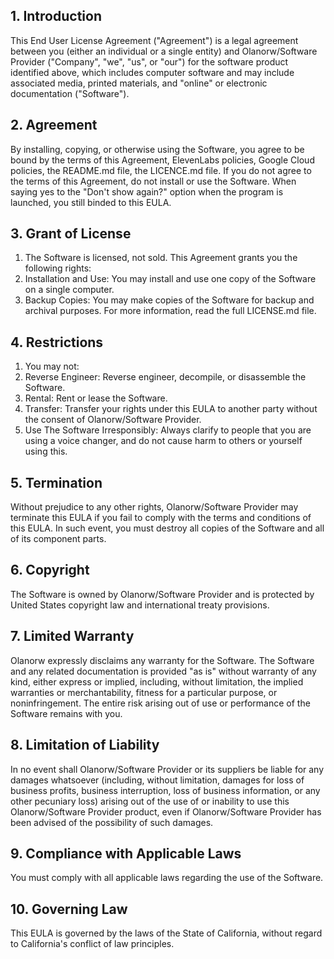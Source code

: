 ## 1. Introduction
This End User License Agreement ("Agreement") is a legal agreement between you (either an individual or a single entity) and Olanorw/Software Provider ("Company", "we", "us", or "our") for the software product identified above, which includes computer software and may include associated media, printed materials, and "online" or electronic documentation ("Software").

## 2. Agreement
By installing, copying, or otherwise using the Software, you agree to be bound by the terms of this Agreement, ElevenLabs policies, Google Cloud policies, the README.md file, the LICENCE.md file. If you do not agree to the terms of this Agreement, do not install or use the Software. When saying yes to the "Don't show again?" option when the program is launched, you still binded to this EULA.

## 3. Grant of License
1. The Software is licensed, not sold. This Agreement grants you the following rights:
2. Installation and Use: You may install and use one copy of the Software on a single computer.
3. Backup Copies: You may make copies of the Software for backup and archival purposes.
For more information, read the full LICENSE.md file.

## 4. Restrictions
1. You may not:
2. Reverse Engineer: Reverse engineer, decompile, or disassemble the Software.
3. Rental: Rent or lease the Software.
4. Transfer: Transfer your rights under this EULA to another party without the consent of Olanorw/Software Provider.
5. Use The Software Irresponsibly: Always clarify to people that you are using a voice changer, and do not cause harm to others or yourself using this.

## 5. Termination
Without prejudice to any other rights, Olanorw/Software Provider may terminate this EULA if you fail to comply with the terms and conditions of this EULA. In such event, you must destroy all copies of the Software and all of its component parts.

## 6. Copyright
The Software is owned by Olanorw/Software Provider and is protected by United States copyright law and international treaty provisions.

## 7. Limited Warranty
Olanorw expressly disclaims any warranty for the Software. The Software and any related documentation is provided "as is" without warranty of any kind, either express or implied, including, without limitation, the implied warranties or merchantability, fitness for a particular purpose, or noninfringement. The entire risk arising out of use or performance of the Software remains with you.

## 8. Limitation of Liability
In no event shall Olanorw/Software Provider or its suppliers be liable for any damages whatsoever (including, without limitation, damages for loss of business profits, business interruption, loss of business information, or any other pecuniary loss) arising out of the use of or inability to use this Olanorw/Software Provider product, even if Olanorw/Software Provider has been advised of the possibility of such damages.

## 9. Compliance with Applicable Laws
You must comply with all applicable laws regarding the use of the Software.

## 10. Governing Law
This EULA is governed by the laws of the State of California, without regard to California's conflict of law principles.
